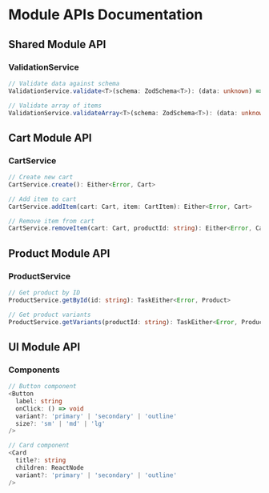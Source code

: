 # Module APIs Documentation

## Shared Module API

### ValidationService
```typescript
// Validate data against schema
ValidationService.validate<T>(schema: ZodSchema<T>): (data: unknown) => Either<ValidationError, T>

// Validate array of items
ValidationService.validateArray<T>(schema: ZodSchema<T>): (data: unknown[]) => Either<ValidationError, T[]>
```

## Cart Module API

### CartService
```typescript
// Create new cart
CartService.create(): Either<Error, Cart>

// Add item to cart
CartService.addItem(cart: Cart, item: CartItem): Either<Error, Cart>

// Remove item from cart
CartService.removeItem(cart: Cart, productId: string): Either<Error, Cart>
```

## Product Module API

### ProductService
```typescript
// Get product by ID
ProductService.getById(id: string): TaskEither<Error, Product>

// Get product variants
ProductService.getVariants(productId: string): TaskEither<Error, ProductVariant[]>
```

## UI Module API

### Components
```typescript
// Button component
<Button
  label: string
  onClick: () => void
  variant?: 'primary' | 'secondary' | 'outline'
  size?: 'sm' | 'md' | 'lg'
/>

// Card component
<Card
  title?: string
  children: ReactNode
  variant?: 'primary' | 'secondary' | 'outline'
/>